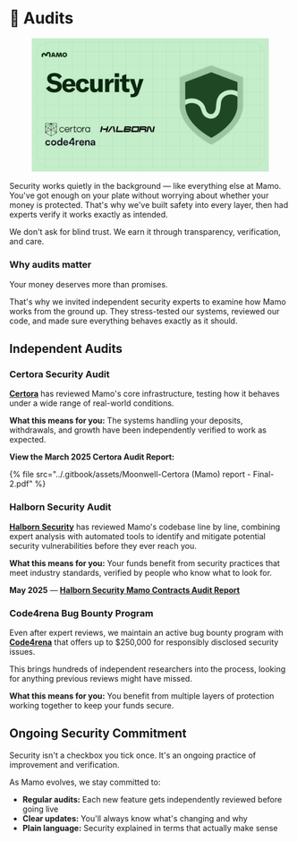 # 🔎 Audits

<figure><img src="../.gitbook/assets/Twitter post - 6.png" alt=""><figcaption></figcaption></figure>

Security works quietly in the background — like everything else at Mamo. You've got enough on your plate without worrying about whether your money is protected. That's why we've built safety into every layer, then had experts verify it works exactly as intended.

We don't ask for blind trust. We earn it through transparency, verification, and care.

### Why audits matter

Your money deserves more than promises.

That's why we invited independent security experts to examine how Mamo works from the ground up. They stress-tested our systems, reviewed our code, and made sure everything behaves exactly as it should.

## Independent Audits

### Certora Security Audit

[**Certora**](https://www.certora.com/) has reviewed Mamo's core infrastructure, testing how it behaves under a wide range of real-world conditions.

**What this means for you:** The systems handling your deposits, withdrawals, and growth have been independently verified to work as expected.

**View the March 2025 Certora Audit Report:**&#x20;

{% file src="../.gitbook/assets/Moonwell-Certora (Mamo) report - Final-2.pdf" %}

### Halborn Security Audit

[**Halborn Security**](https://www.halborn.com/) has reviewed Mamo's codebase line by line, combining expert analysis with automated tools to identify and mitigate potential security vulnerabilities before they ever reach you.

**What this means for you:** Your funds benefit from security practices that meet industry standards, verified by people who know what to look for.

**May 2025** — [**Halborn Security Mamo Contracts Audit Report**](https://www.halborn.com/audits/moonwell/mamo-contracts-369efe)

### Code4rena Bug Bounty Program

Even after expert reviews, we maintain an active bug bounty program with [**Code4rena**](https://code4rena.com/) that offers up to $250,000 for responsibly disclosed security issues.

This brings hundreds of independent researchers into the process, looking for anything previous reviews might have missed.

**What this means for you:** You benefit from multiple layers of protection working together to keep your funds secure.

## Ongoing Security Commitment

Security isn't a checkbox you tick once. It's an ongoing practice of improvement and verification.

As Mamo evolves, we stay committed to:

* **Regular audits:** Each new feature gets independently reviewed before going live
* **Clear updates:** You'll always know what's changing and why
* **Plain language:** Security explained in terms that actually make sense
